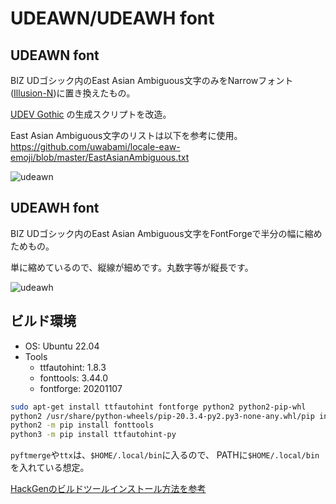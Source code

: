 # UDEAWN/UDEAWH font

## UDEAWN font
BIZ UDゴシック内のEast Asian Ambiguous文字のみをNarrowフォント([Illusion-N](https://github.com/tomonic-x/Illusion))に置き換えたもの。

[UDEV Gothic](https://github.com/yuru7/udev-gothic) の生成スクリプトを改造。

East Asian Ambiguous文字のリストは以下を参考に使用。
https://github.com/uwabami/locale-eaw-emoji/blob/master/EastAsianAmbiguous.txt

![udeawn](https://user-images.githubusercontent.com/761487/220837764-7cb16f09-4249-4f91-b6d6-e9edaa5db21c.png)

## UDEAWH font
BIZ UDゴシック内のEast Asian Ambiguous文字をFontForgeで半分の幅に縮めためもの。

単に縮めているので、縦線が細めです。丸数字等が縦長です。

![udeawh](https://user-images.githubusercontent.com/761487/220837746-f96212c7-19c0-497b-9cfe-f2b1932cc805.png)

## ビルド環境

* OS: Ubuntu 22.04
* Tools
  * ttfautohint: 1.8.3
  * fonttools: 3.44.0
  * fontforge: 20201107

```sh
sudo apt-get install ttfautohint fontforge python2 python2-pip-whl
python2 /usr/share/python-wheels/pip-20.3.4-py2.py3-none-any.whl/pip install --no-index /usr/share/python-wheels/pip-20.3.4-py2.py3-none-any.whl
python2 -m pip install fonttools
python3 -m pip install ttfautohint-py
```

`pyftmerge`や`ttx`は、`$HOME/.local/bin`に入るので、
PATHに`$HOME/.local/bin`を入れている想定。

[HackGenのビルドツールインストール方法を参考](https://github.com/yuru7/HackGen#%E3%83%93%E3%83%AB%E3%83%89%E3%83%84%E3%83%BC%E3%83%AB%E3%81%AE%E3%82%A4%E3%83%B3%E3%82%B9%E3%83%88%E3%83%BC%E3%83%AB%E6%96%B9%E6%B3%95%E3%81%A8%E6%B3%A8%E6%84%8F%E7%82%B9)
